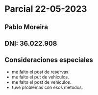 # Parcial 22-05-2023
## Pablo Moreira
## DNI: 36.022.908
## Consideraciones especiales

* me falto el post de reservas.
* me falto el put de vehiculos.
* me falto el post de vehiculos.
* tuve problemas con esos metodos.